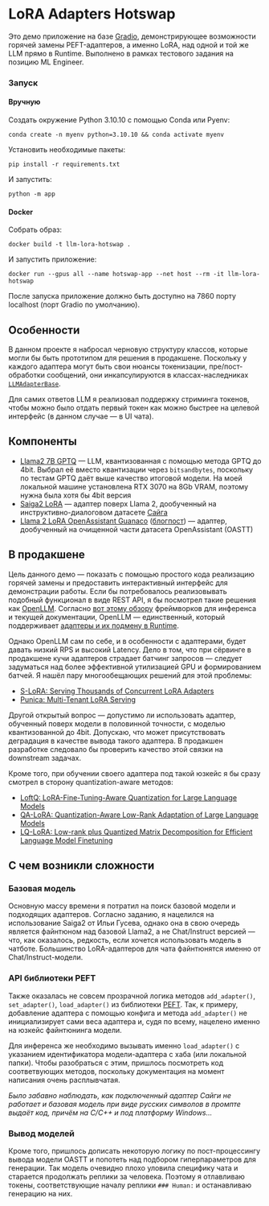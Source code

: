 # LoRA Adapters Hotswap

Это демо приложение на базе [Gradio](https://www.gradio.app/), демонстрирующее возможности горячей замены PEFT-адаптеров, а именно LoRA, над одной и той же LLM прямо в Runtime. Выполнено в рамках тестового задания на позицию ML Engineer.

### Запуск

#### Вручную
Создать окружение Python 3.10.10 с помощью Conda или Pyenv:
```shell
conda create -n myenv python=3.10.10 && conda activate myenv
```
Установить необходимые пакеты:
```shell
pip install -r requirements.txt
```

И запустить:
```shell
python -m app
```

#### Docker
Собрать образ:
```shell
docker build -t llm-lora-hotswap .
```
И запустить приложение:
```shell
docker run --gpus all --name hotswap-app --net host --rm -it llm-lora-hotswap
```

После запуска приложение должно быть доступно на 7860 порту localhost (порт Gradio по умолчанию).

## Особенности

В данном проекте я набросал черновую структуру классов, которые могли бы быть прототипом для решения в продакшене. Поскольку у каждого адаптера могут быть свои нюансы токенизации, пре/пост-обработки сообщений, они инкапсулируются в классах-наследниках [`LLMAdapterBase`](app/adapters/base.py).

Для самих ответов LLM я реализовал поддержку стриминга токенов, чтобы можно было отдать первый токен как можно быстрее на целевой интерфейс (в данном случае — в UI чата).

## Компоненты

- [Llama2 7B GPTQ](https://huggingface.co/TheBloke/Llama-2-7B-GPTQ) — LLM, квантизованная с помощью метода GPTQ до 4bit. Выбрал её вместо квантизации через `bitsandbytes`, поскольку по тестам GPTQ даёт выше качество итоговой модели. На моей локальной машине установлена RTX 3070 на 8Gb VRAM, поэтому нужна была хотя бы 4bit версия
- [Saiga2 LoRA](https://huggingface.co/IlyaGusev/saiga2_7b_lora) — адаптер поверх Llama 2, дообученный на инструктивно-диалоговом датасете [Сайга](https://huggingface.co/datasets/IlyaGusev/ru_turbo_saiga)
- [Llama 2 LoRA OpenAssistant Guanaco](https://huggingface.co/kaitchup/Llama-2-7B-oasstguanaco-adapter) ([блогпост](https://kaitchup.substack.com/p/lora-adapters-when-a-naive-merge)) — адаптер, дообученный на очищенной части датасета OpenAssistant (OASTT)

## В продакшене

Цель данного демо — показать с помощью простого кода реализацию горячей замены и предоставить интерактивный интерфейс для демонстрации работы. Если бы потребовалось реализовывать подобный функционал в виде REST API, я бы посмотрел такие решения как [OpenLLM](https://github.com/bentoml/OpenLLM). Согласно [вот этому обзору](https://sersavvov.com/blog/7-frameworks-for-serving-llms) фреймворков для инференса и текущей документации, OpenLLM — единственный, который поддерживает [адаптеры и их подмену в Runtime](https://github.com/bentoml/OpenLLM#%EF%B8%8F-serving-fine-tuning-layers).

Однако OpenLLM сам по себе, и в особенности с адаптерами, будет давать низкий RPS и высокий Latency. Дело в том, что при сёрвинге в продакшене кучи адаптеров страдает батчинг запросов — следует задуматься над более эффективной утилизацией GPU и формированием батчей. Я нашёл пару многообещающих решений для этой проблемы:
- [S-LoRA: Serving Thousands of Concurrent LoRA Adapters](https://arxiv.org/abs/2311.03285)
- [Punica: Multi-Tenant LoRA Serving](https://arxiv.org/abs/2310.18547)

Другой открытый вопрос — допустимо ли использовать адаптер, обученный поверх модели в половинной точности, с моделью квантизованной до 4bit. Допускаю, что может присутствовать деградация в качестве вывода такого адаптера. В продакшен разработке следовало бы проверить качество этой связки на downstream задачах.

Кроме того, при обучении своего адаптера под такой юзкейс я бы сразу смотрел в сторону quantization-aware методов:
- [LoftQ: LoRA-Fine-Tuning-Aware Quantization for Large Language Models](https://huggingface.co/papers/2310.08659)
- [QA-LoRA: Quantization-Aware Low-Rank Adaptation of Large Language Models](https://huggingface.co/papers/2309.14717)
- [LQ-LoRA: Low-rank plus Quantized Matrix Decomposition for Efficient Language Model Finetuning](https://openreview.net/forum?id=xw29VvOMmU)

## С чем возникли сложности

### Базовая модель

Основную массу времени я потратил на поиск базовой модели и подходящих адаптеров. Согласно заданию, я нацелился на использование Saiga2 от Ильи Гусева, однако она в свою очередь является файнтюном над базовой Llama2, а не Chat/Instruct версией — что, как оказалось, редкость, если хочется использовать модель в чатботе. Большинство LoRA-адаптеров для чата файнтюнятся именно от Chat/Instruct-модели.

### API библиотеки PEFT

Также оказалась не совсем прозрачной логика методов `add_adapter()`, `set_adapter()`, `load_adapter()` из библиотеки [PEFT](https://huggingface.co/docs/peft/tutorial/peft_integrations#transformers). Так, к примеру, добавление адаптера с помощью конфига и метода `add_adapter()` не инициализирует сами веса адаптера и, судя по всему, нацелено именно на юзкейс файнтюнинга модели.

Для инференса же необходимо вызывать именно `load_adapter()` с указанием идентификатора модели-адаптера с хаба (или локальной папки). Чтобы разобраться с этим, пришлось посмотреть код соответвующих методов, поскольку документация на момент написания очень расплывчатая.

_Было забавно наблюдать, как подключенный адаптер Сайги не работает и базовая модель при виде русских символов в промпте выдаёт код, причём на C/C++ и под платформу Windows..._

### Вывод моделей

Кроме того, пришлось дописать некоторую логику по пост-процессингу вывода модели OASTT и попотеть над подбором гиперпараметров для генерации. Так модель очевидно плохо уловила специфику чата и старается продолжать реплики за человека. Поэтому я отлавливаю токены, соответствующие началу реплики `### Human:` и останавливаю генерацию на них.
